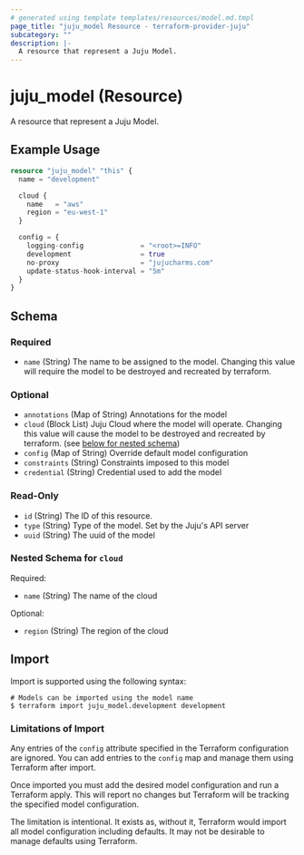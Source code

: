 ```yaml
---
# generated using template templates/resources/model.md.tmpl
page_title: "juju_model Resource - terraform-provider-juju"
subcategory: ""
description: |-
  A resource that represent a Juju Model.
---
```


# juju_model (Resource)

A resource that represent a Juju Model.

## Example Usage
```terraform
resource "juju_model" "this" {
  name = "development"

  cloud {
    name   = "aws"
    region = "eu-west-1"
  }

  config = {
    logging-config              = "<root>=INFO"
    development                 = true
    no-proxy                    = "jujucharms.com"
    update-status-hook-interval = "5m"
  }
}
```

<!-- schema generated by tfplugindocs -->
## Schema

### Required

- `name` (String) The name to be assigned to the model. Changing this value will require the model to be destroyed and recreated by terraform.

### Optional

- `annotations` (Map of String) Annotations for the model
- `cloud` (Block List) Juju Cloud where the model will operate. Changing this value will cause the model to be destroyed and recreated by terraform. (see [below for nested schema](#nestedblock--cloud))
- `config` (Map of String) Override default model configuration
- `constraints` (String) Constraints imposed to this model
- `credential` (String) Credential used to add the model

### Read-Only

- `id` (String) The ID of this resource.
- `type` (String) Type of the model. Set by the Juju's API server
- `uuid` (String) The uuid of the model

<a id="nestedblock--cloud"></a>
### Nested Schema for `cloud`

Required:

- `name` (String) The name of the cloud

Optional:

- `region` (String) The region of the cloud

## Import

Import is supported using the following syntax:

```shell
# Models can be imported using the model name
$ terraform import juju_model.development development
```

### Limitations of Import

Any entries of the `config` attribute specified in the Terraform configuration are ignored. You can add entries to the `config` map and manage them using Terraform after import.

Once imported you must add the desired model configuration and run a Terraform apply. This will report no changes but Terraform will be tracking the specified model configuration.

The limitation is intentional. It exists as, without it, Terraform would import all model configuration including defaults. It may not be desirable to manage defaults using Terraform.
